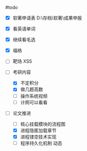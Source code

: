 #todo 
- [x] 软著申请表 D:\存档\软著\成果申报
- [x] 看英语单词
- [x] 继续看毛选
- [x] 福格
- [ ] 靶场 XSS

- [ ] 考研内容
	- [x] 不定积分
	- [x] 做几题高数
	- [ ] 操作系统视频
	- [ ] 计网可以看看

- [ ] 论文推进 
	- [ ] 核心挂载模块的流程图
	- [x] 进程隐匿加载章节
	- [x] 进程镂空技术实现
	- [ ] 程序持久化机制 动态